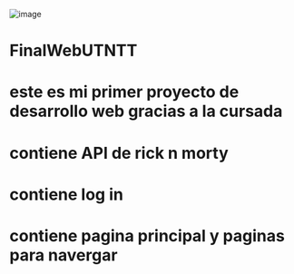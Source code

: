 ![image](https://github.com/AugustoDeGas/FinalWebUTNTT/assets/131717515/de4e8efb-d133-4cf0-8bd1-71f59fb098a4)
# FinalWebUTNTT
# este es mi primer proyecto de desarrollo web gracias a la cursada
# contiene API de rick n morty
# contiene log in
# contiene pagina principal y paginas para navergar

